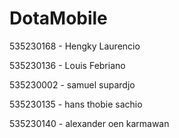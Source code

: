 # DotaMobile

535230168 - Hengky Laurencio 

535230136 - Louis Febriano 

535230002 - samuel supardjo 

535230135 - hans thobie sachio 

535230140 - alexander oen karmawan
